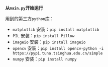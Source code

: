 **从`main.py`开始运行**

用到的第三方`python`库：

*   `matplotlib` 安装：`pip install matplotlib`
*   `PIL` 安装：`pip install Pillow`
*   `imageio` 安装：`pip install imageio`
*   `opencv` 安装：`pip install opencv-python -i https://pypi.tuna.tsinghua.edu.cn/simple`
*   `numpy` 安装：`pip install numpy`
